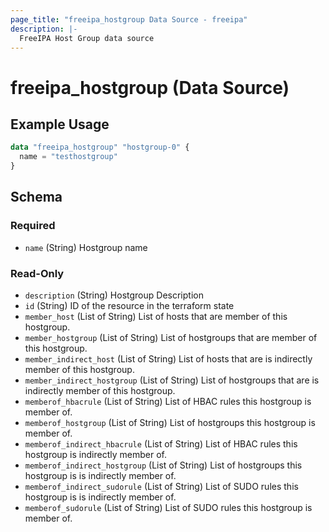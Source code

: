 ```yaml
---
page_title: "freeipa_hostgroup Data Source - freeipa"
description: |-
  FreeIPA Host Group data source
---
```


# freeipa_hostgroup (Data Source)



## Example Usage

```terraform
data "freeipa_hostgroup" "hostgroup-0" {
  name = "testhostgroup"
}
```


<!-- schema generated by tfplugindocs -->
## Schema

### Required

- `name` (String) Hostgroup name

### Read-Only

- `description` (String) Hostgroup Description
- `id` (String) ID of the resource in the terraform state
- `member_host` (List of String) List of hosts that are member of this hostgroup.
- `member_hostgroup` (List of String) List of hostgroups that are member of this hostgroup.
- `member_indirect_host` (List of String) List of hosts that are is indirectly member of this hostgroup.
- `member_indirect_hostgroup` (List of String) List of hostgroups that are is indirectly member of this hostgroup.
- `memberof_hbacrule` (List of String) List of HBAC rules this hostgroup is member of.
- `memberof_hostgroup` (List of String) List of hostgroups this hostgroup is member of.
- `memberof_indirect_hbacrule` (List of String) List of HBAC rules this hostgroup is indirectly member of.
- `memberof_indirect_hostgroup` (List of String) List of hostgroups this hostgroup is is indirectly member of.
- `memberof_indirect_sudorule` (List of String) List of SUDO rules this hostgroup is is indirectly member of.
- `memberof_sudorule` (List of String) List of SUDO rules this hostgroup is member of.
